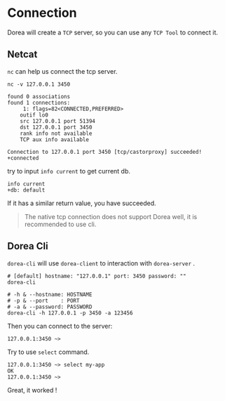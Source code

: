 # Connection

Dorea will create a `TCP` server, so you can use any `TCP Tool` to connect it.

## Netcat

`nc` can help us connect the tcp server.

```shell
nc -v 127.0.0.1 3450
```

```
found 0 associations
found 1 connections:
     1:	flags=82<CONNECTED,PREFERRED>
	outif lo0
	src 127.0.0.1 port 51394
	dst 127.0.0.1 port 3450
	rank info not available
	TCP aux info available

Connection to 127.0.0.1 port 3450 [tcp/castorproxy] succeeded!
+connected
```

try to input `info current` to get current db.

```
info current
+db: default
```

If it has a similar return value, you have succeeded.

> The native tcp connection does not support Dorea well, it is recommended to use cli.

## Dorea Cli

`dorea-cli` will use `dorea-client` to interaction with `dorea-server` .

```shell
# [default] hostname: "127.0.0.1" port: 3450 password: ""
dorea-cli

# -h & --hostname: HOSTNAME
# -p & --port    : PORT
# -a & --password: PASSWORD
dorea-cli -h 127.0.0.1 -p 3450 -a 123456
```

Then you can connect to the server:

```
127.0.0.1:3450 ~> 
```

Try to use `select` command.

```
127.0.0.1:3450 ~> select my-app
OK
127.0.0.1:3450 ~> 
```

Great, it worked !

